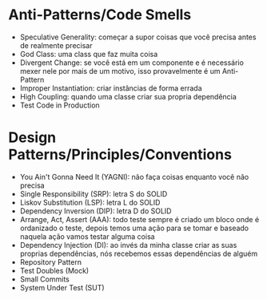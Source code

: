 <!-- Coisas que deveriamos evitar de colocar no código -->
# Anti-Patterns/Code Smells
- Speculative Generality: começar a supor coisas que você precisa antes de realmente precisar
- God Class: uma class que faz muita coisa
- Divergent Change: se você está em um componente e é necessário mexer nele por mais de um motivo, isso provavelmente é um Anti-Pattern
- Improper Instantiation: criar instâncias de forma errada 
- High Coupling: quando uma classe criar sua propria dependência
- Test Code in Production

<!-- Coias boas que deveriamos seguir para colocar no código, coisas que já foram validados por pessaos no passado que já garantiram que é uma forma boa de programar -->
# Design Patterns/Principles/Conventions
- You Ain't Gonna Need It (YAGNI): não faça coisas enquanto você não precisa
- Single Responsibility (SRP): letra S do SOLID
- Liskov Substitution (LSP): letra L do SOLID
- Dependency Inversion (DIP): letra D do SOLID
- Arrange, Act, Assert (AAA): todo teste sempre é criado um bloco onde é ordanizado o teste, depois temos uma ação para se tomar e baseado naquela ação vamos testar alguma coisa
- Dependency Injection (DI): ao invés da minha classe criar as suas proprias dependências, nós recebemos essas dependências de alguém
- Repository Pattern
- Test Doubles (Mock)
- Small Commits
- System Under Test (SUT)